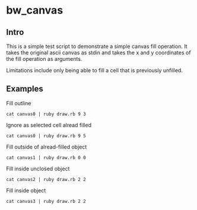 # bw_canvas

## Intro

This is a simple test script to demonstrate a simple canvas fill operation. It takes the original ascii canvas as stdin and takes the x
and y coordinates of the fill operation as arguments.

Limitations include only being able to fill a cell that is previously unfilled.

## Examples

Fill outline
```
cat canvas0 | ruby draw.rb 9 3
```
Ignore as selected cell alread filled
```
cat canvas0 | ruby draw.rb 9 5
```
Fill outside of alread-filled object
```
cat canvas1 | ruby draw.rb 0 0
```
Fill inside unclosed object
```
cat canvas2 | ruby draw.rb 2 2
```
Fill inside object
```
cat canvas3 | ruby draw.rb 2 2
```
